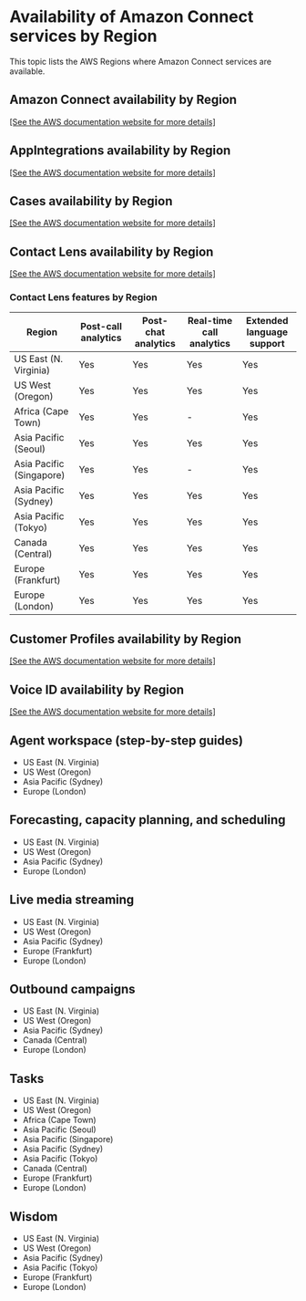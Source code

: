 # Availability of Amazon Connect services by Region<a name="regions"></a>

This topic lists the AWS Regions where Amazon Connect services are available\.

## Amazon Connect availability by Region<a name="amazonconnect_region"></a>

[\[See the AWS documentation website for more details\]](http://docs.aws.amazon.com/connect/latest/adminguide/regions.html)

## AppIntegrations availability by Region<a name="appintegrations_region"></a>

[\[See the AWS documentation website for more details\]](http://docs.aws.amazon.com/connect/latest/adminguide/regions.html)

## Cases availability by Region<a name="cases_region"></a>

[\[See the AWS documentation website for more details\]](http://docs.aws.amazon.com/connect/latest/adminguide/regions.html)

## Contact Lens availability by Region<a name="contactlens_region"></a>

[\[See the AWS documentation website for more details\]](http://docs.aws.amazon.com/connect/latest/adminguide/regions.html)

### Contact Lens features by Region<a name="regions-contactlens"></a>


| Region | Post\-call analytics | Post\-chat analytics | Real\-time call analytics | Extended language support | 
| --- | --- | --- | --- | --- | 
|  US East \(N\. Virginia\)  | Yes  | Yes  | Yes  | Yes  | 
|  US West \(Oregon\)   | Yes  | Yes  | Yes  | Yes  | 
|  Africa \(Cape Town\)  | Yes | Yes  | \-  | Yes  | 
|  Asia Pacific \(Seoul\)  | Yes | Yes  | Yes  | Yes  | 
|  Asia Pacific \(Singapore\)  | Yes | Yes  | \-  | Yes  | 
|  Asia Pacific \(Sydney\)  | Yes  | Yes  | Yes  | Yes  | 
|  Asia Pacific \(Tokyo\)  | Yes  | Yes  | Yes  | Yes  | 
|  Canada \(Central\)   | Yes  | Yes  | Yes  | Yes  | 
|  Europe \(Frankfurt\)  | Yes  | Yes  | Yes  | Yes  | 
|  Europe \(London\)  | Yes  | Yes  | Yes  | Yes  | 

## Customer Profiles availability by Region<a name="customerprofiles_region"></a>

[\[See the AWS documentation website for more details\]](http://docs.aws.amazon.com/connect/latest/adminguide/regions.html)

## Voice ID availability by Region<a name="voiceid_region"></a>

[\[See the AWS documentation website for more details\]](http://docs.aws.amazon.com/connect/latest/adminguide/regions.html)

## Agent workspace \(step\-by\-step guides\)<a name="agentworkspace_region"></a>
+ US East \(N\. Virginia\)
+ US West \(Oregon\)
+ Asia Pacific \(Sydney\)
+ Europe \(London\)

## Forecasting, capacity planning, and scheduling<a name="optimization_region"></a>
+ US East \(N\. Virginia\)
+ US West \(Oregon\)
+ Asia Pacific \(Sydney\)
+ Europe \(London\)

## Live media streaming<a name="livemediastreaming_region"></a>
+ US East \(N\. Virginia\)
+ US West \(Oregon\)
+ Asia Pacific \(Sydney\)
+ Europe \(Frankfurt\)
+ Europe \(London\)

## Outbound campaigns<a name="campaigns_region"></a>
+ US East \(N\. Virginia\)
+ US West \(Oregon\)
+ Asia Pacific \(Sydney\)
+ Canada \(Central\)
+ Europe \(London\)

## Tasks<a name="tasks_region"></a>
+ US East \(N\. Virginia\)
+ US West \(Oregon\)
+ Africa \(Cape Town\)
+ Asia Pacific \(Seoul\)
+ Asia Pacific \(Singapore\)
+ Asia Pacific \(Sydney\)
+ Asia Pacific \(Tokyo\)
+ Canada \(Central\)
+ Europe \(Frankfurt\)
+ Europe \(London\)

## Wisdom<a name="wisdom_region"></a>
+ US East \(N\. Virginia\)
+ US West \(Oregon\)
+ Asia Pacific \(Sydney\)
+ Asia Pacific \(Tokyo\)
+ Europe \(Frankfurt\)
+ Europe \(London\)
